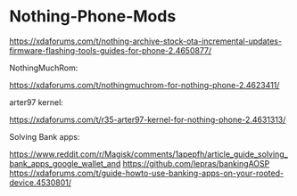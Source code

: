 # Nothing-Phone-Mods

https://xdaforums.com/t/nothing-archive-stock-ota-incremental-updates-firmware-flashing-tools-guides-for-phone-2.4650877/

NothingMuchRom:

https://xdaforums.com/t/nothingmuchrom-for-nothing-phone-2.4623411/

arter97 kernel:

https://xdaforums.com/t/r35-arter97-kernel-for-nothing-phone-2.4631313/


Solving Bank apps:

https://www.reddit.com/r/Magisk/comments/1apepfh/article_guide_solving_bank_apps_google_wallet_and
https://github.com/lepras/bankingAOSP
https://xdaforums.com/t/guide-howto-use-banking-apps-on-your-rooted-device.4530801/
